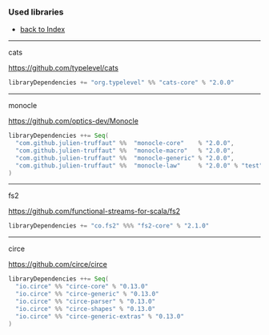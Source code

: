 ### Used libraries

- [back to Index](index.md)

---
cats

https://github.com/typelevel/cats
```scala
libraryDependencies += "org.typelevel" %% "cats-core" % "2.0.0"
```

---

monocle

https://github.com/optics-dev/Monocle
```scala
libraryDependencies ++= Seq(
  "com.github.julien-truffaut" %%  "monocle-core"    % "2.0.0",
  "com.github.julien-truffaut" %%  "monocle-macro"   % "2.0.0",
  "com.github.julien-truffaut" %%  "monocle-generic" % "2.0.0",
  "com.github.julien-truffaut" %%  "monocle-law"     % "2.0.0" % "test"
)
```
---
fs2

https://github.com/functional-streams-for-scala/fs2
```scala
libraryDependencies += "co.fs2" %%% "fs2-core" % "2.1.0"
```
---
circe

https://github.com/circe/circe
```scala
libraryDependencies ++= Seq(
  "io.circe" %% "circe-core" % "0.13.0"
  "io.circe" %% "circe-generic" % "0.13.0"
  "io.circe" %% "circe-parser" % "0.13.0"
  "io.circe" %% "circe-shapes" % "0.13.0"
  "io.circe" %% "circe-generic-extras" % "0.13.0"
)
```